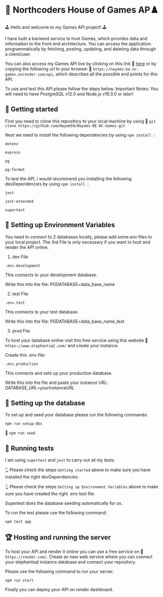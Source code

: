# 🎲 Northcoders House of Games AP♟️

🕹️ Hello and welcome to my Games API project! 🕹️

I have built a backend service to host Games, which provides data and information to the front end architecture.
You can access the application programmatically by fetching, posting, updating, and deleting data through a client/user.

You can also access my Games API live by clicking on this link 🔗 [here](https://nayems-be-nc-games.onrender.com/api) or by copying the following url to your browser 🔗 `https://nayems-be-nc-games.onrender.com/api`, which describes all the possible end points for this API.

To use and test this API please follow the steps below.
Important Notes: You will need to have PostgreSQL v12.0 and Node.js v19.3.0 or later!

## 🥇 Getting started

First you need to clone this repository to your local machine by using 🔗 `git clone https://github.com/Nayem59/Nayems-BE-NC-Games.git`

Next we need to install the following dependencies by using `npm install `:

`dotenv`

`express`

`pg`

`pg-format`

To test the API, I would recommend you installing the following devDependencies by using `npm install `:

`jest`

`jest-extended`

`supertest`

## 🧩 Setting up Environment Variables

You need to connect to 2 databases locally, please add some.env files to your local project.
The 3rd File is only necessary if you want to host and render the API online.

1. dev File

`.env.development`

This connects to your development database.

Write this into the file: PGDATABASE=data_base_name

2. test File

`.env.test`

This connects to your test database.

Write this into the file: PGDATABASE=data_base_name_test

3. prod File

To host your database online visit this free service using this website 🔗 `https://www.elephantsql.com/` and create your instance.

Create this .env file:

`.env.production`

This connects and sets up your production database.

Write this into the file and paste your instance URL: DATABASE_URL=yourInstanceURL

## 🎱 Setting up the database

To set up and seed your database please run the following commands:

`npm run setup-dbs`

🌱  `npm run seed`

## 🏃 Running tests

I am using `supertest` and `jest` to carry out all my tests.

👆 Please check the steps `Getting started` above to make sure you have installed the right devDependencies.

👆 Please check the steps `Setting up Environment Variables` above to make sure you have created the right .env test file.

Supertest does the database seeding automatically for us.

To run the test please use the following command:

`npm test app`

## 🏆 Hosting and running the server

To host your API and render it online you can use a free service on 🔗 `https://render.com/`. Create an new web service where you can connect your elephantsql instance database and connect your repository.

Please use the following command to run your server:

`npm run start`

Finally you can deploy your API on render dashboard.